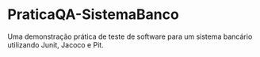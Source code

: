 # PraticaQA-SistemaBanco
Uma demonstração prática de teste de software para um sistema bancário utilizando Junit, Jacoco e Pit.
